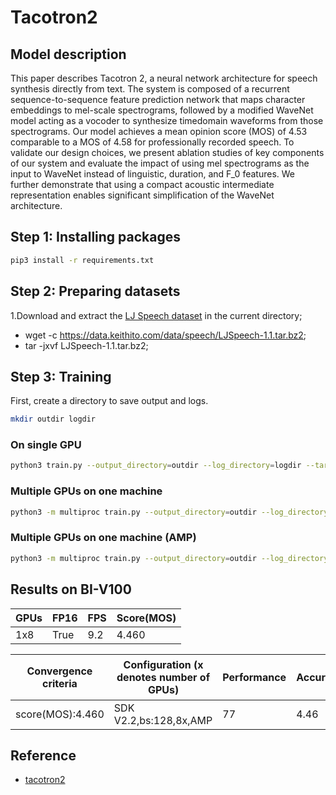 # Tacotron2

## Model description

This paper describes Tacotron 2, a neural network architecture for speech synthesis directly from text. The system is
composed of a recurrent sequence-to-sequence feature prediction network that maps character embeddings to mel-scale
spectrograms, followed by a modified WaveNet model acting as a vocoder to synthesize timedomain waveforms from those
spectrograms. Our model achieves a mean opinion score (MOS) of 4.53 comparable to a MOS of 4.58 for professionally
recorded speech. To validate our design choices, we present ablation studies of key components of our system and
evaluate the impact of using mel spectrograms as the input to WaveNet instead of linguistic, duration, and F_0 features.
We further demonstrate that using a compact acoustic intermediate representation enables significant simplification of
the WaveNet architecture.

## Step 1: Installing packages

```sh
pip3 install -r requirements.txt 
```

## Step 2: Preparing datasets

1.Download and extract the [LJ Speech dataset](https://keithito.com/LJ-Speech-Dataset/) in the current directory;

- wget -c <https://data.keithito.com/data/speech/LJSpeech-1.1.tar.bz2>;
- tar -jxvf LJSpeech-1.1.tar.bz2;

## Step 3: Training

First, create a directory to save output and logs.

```sh
mkdir outdir logdir
```

### On single GPU

```sh
python3 train.py --output_directory=outdir --log_directory=logdir --target_val_loss=0.5
```

### Multiple GPUs on one machine

```sh
python3 -m multiproc train.py --output_directory=outdir --log_directory=logdir --hparams=distributed_run=True --target_val_loss=0.5
```

### Multiple GPUs on one machine (AMP)

```sh
python3 -m multiproc train.py --output_directory=outdir --log_directory=logdir --hparams=distributed_run=True,fp16_run=True --target_val_loss=0.5
```

## Results on BI-V100

| GPUs | FP16 | FPS | Score(MOS) |
|------|------|-----|------------|
| 1x8  | True | 9.2 | 4.460      |

| Convergence criteria | Configuration (x denotes number of GPUs) | Performance | Accuracy | Power（W） | Scalability | Memory utilization（G） | Stability |
|----------------------|------------------------------------------|-------------|----------|------------|-------------|-------------------------|-----------|
| score(MOS):4.460     | SDK V2.2,bs:128,8x,AMP                   | 77          | 4.46     | 128\*8     | 0.96        | 18.4\*8                 | 1         |

## Reference

- [tacotron2](https://github.com/NVIDIA/tacotron2)
